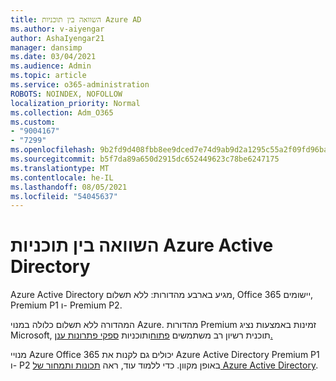 ```yaml
---
title: השוואה בין תוכניות Azure AD
ms.author: v-aiyengar
author: AshaIyengar21
manager: dansimp
ms.date: 03/04/2021
ms.audience: Admin
ms.topic: article
ms.service: o365-administration
ROBOTS: NOINDEX, NOFOLLOW
localization_priority: Normal
ms.collection: Adm_O365
ms.custom:
- "9004167"
- "7299"
ms.openlocfilehash: 9b2fd9d408fbb8ee9dced7e74d9ab9d2a1295c55a2f09fd96ba75eef153138d2
ms.sourcegitcommit: b5f7da89a650d2915dc652449623c78be6247175
ms.translationtype: MT
ms.contentlocale: he-IL
ms.lasthandoff: 08/05/2021
ms.locfileid: "54045637"
---
```

# <a name="azure-active-directory-plans-comparison"></a>השוואה בין תוכניות Azure Active Directory

Azure Active Directory מגיע בארבע מהדורות: ללא תשלום, Office 365 יישומים, Premium P1 ו- Premium P2.

המהדורה ללא תשלום כלולה במנוי Azure. מהדורות Premium זמינות באמצעות נציג Microsoft, תוכנית רשיון רב משתמשים [פתוח](https://go.microsoft.com/fwlink/?linkid=2110873)ותוכניות [ספקי פתרונות ענן.](https://go.microsoft.com/fwlink/?LinkId=614968&clcid=0x409)

מנויי Azure Office 365 יכולים גם לקנות את Azure Active Directory Premium P1 ו- P2 באופן מקוון. כדי ללמוד עוד, ראה [תכונות ותמחור של Azure Active Directory](https://go.microsoft.com/fwlink/?linkid=2081447).
